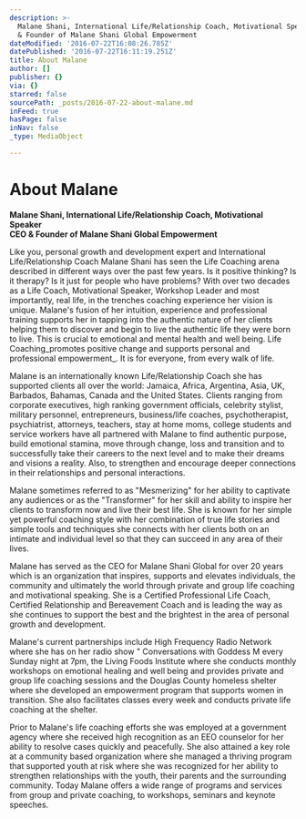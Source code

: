 ```yaml
---
description: >-
  Malane Shani, International Life/Relationship Coach, Motivational Speaker CEO
  & Founder of Malane Shani Global Empowerment
dateModified: '2016-07-22T16:08:26.785Z'
datePublished: '2016-07-22T16:11:19.251Z'
title: About Malane
author: []
publisher: {}
via: {}
starred: false
sourcePath: _posts/2016-07-22-about-malane.md
inFeed: true
hasPage: false
inNav: false
_type: MediaObject

---
```

# About Malane

**Malane Shani, International Life/Relationship Coach, Motivational Speaker  
CEO & Founder of Malane Shani Global Empowerment**

Like you, personal growth and development expert and International Life/Relationship Coach Malane Shani has seen the Life Coaching arena described in different ways over the past few years. Is it positive thinking? Is it therapy? Is it just for people who have problems? With over two decades as a Life Coach, Motivational Speaker, Workshop Leader and most importantly, real life, in the trenches coaching experience her vision is unique. Malane's fusion of her intuition, experience and professional training supports her in tapping into the authentic nature of her clients helping them to discover and begin to live the authentic life they were born to live. This is crucial to emotional and mental health and well being. Life Coaching_promotes positive change and supports personal and professional empowerment_. It is for everyone, from every walk of life.

Malane is an internationally known Life/Relationship Coach she has supported clients all over the world: Jamaica, Africa, Argentina, Asia, UK, Barbados, Bahamas, Canada and the United States. Clients ranging from corporate executives, high ranking government officials, celebrity stylist, military personnel, entrepreneurs, business/life coaches, psychotherapist, psychiatrist, attorneys, teachers, stay at home moms, college students and service workers have all partnered with Malane to find authentic purpose, build emotional stamina, move through change, loss and transition and to successfully take their careers to the next level and to make their dreams and visions a reality. Also, to strengthen and encourage deeper connections in their relationships and personal interactions.

Malane sometimes referred to as "Mesmerizing" for her ability to captivate any audiences or as the "Transformer" for her skill and ability to inspire her clients to transform now and live their best life. She is known for her simple yet powerful coaching style with her combination of true life stories and simple tools and techniques she connects with her clients both on an intimate and individual level so that they can succeed in any area of their lives.

Malane has served as the CEO for Malane Shani Global for over 20 years which is an organization that inspires, supports and elevates individuals, the community and ultimately the world through private and group life coaching and motivational speaking. She is a Certified Professional Life Coach, Certified Relationship and Bereavement Coach and is leading the way as she continues to support the best and the brightest in the area of personal growth and development.

Malane's current partnerships include High Frequency Radio Network where she has on her radio show " Conversations with Goddess M every Sunday night at 7pm, the Living Foods Institute where she conducts monthly workshops on emotional healing and well being and provides private and group life coaching sessions and the Douglas County homeless shelter where she developed an empowerment program that supports women in transition. She also facilitates classes every week and conducts private life coaching at the shelter.

Prior to Malane's life coaching efforts she was employed at a government agency where she received high recognition as an EEO counselor for her ability to resolve cases quickly and peacefully. She also attained a key role at a community based organization where she managed a thriving program that supported youth at risk where she was recognized for her ability to strengthen relationships with the youth, their parents and the surrounding community. Today Malane offers a wide range of programs and services from group and private coaching, to workshops, seminars and keynote speeches.